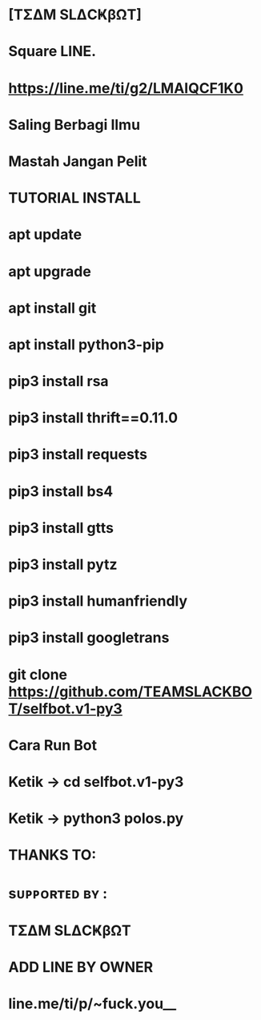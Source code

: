 # [TΣΔM SLΔCҜβΩT]
# Square LINE.
# https://line.me/ti/g2/LMAIQCF1K0
# Saling Berbagi Ilmu
# Mastah Jangan Pelit

# TUTORIAL INSTALL

# apt update
# apt upgrade
# apt install git
# apt install python3-pip
# pip3 install rsa
# pip3 install thrift==0.11.0
# pip3 install requests
# pip3 install bs4
# pip3 install gtts
# pip3 install pytz
# pip3 install humanfriendly
# pip3 install googletrans
# git clone https://github.com/TEAMSLACKBOT/selfbot.v1-py3

# Cara Run Bot
# Ketik -> cd selfbot.v1-py3
# Ketik -> python3 polos.py

# THANKS TO:
# sᴜᴘᴘᴏʀᴛᴇᴅ ʙʏ :
# TΣΔM SLΔCҜβΩT

# ADD LINE BY OWNER
# line.me/ti/p/~fuck.you__

